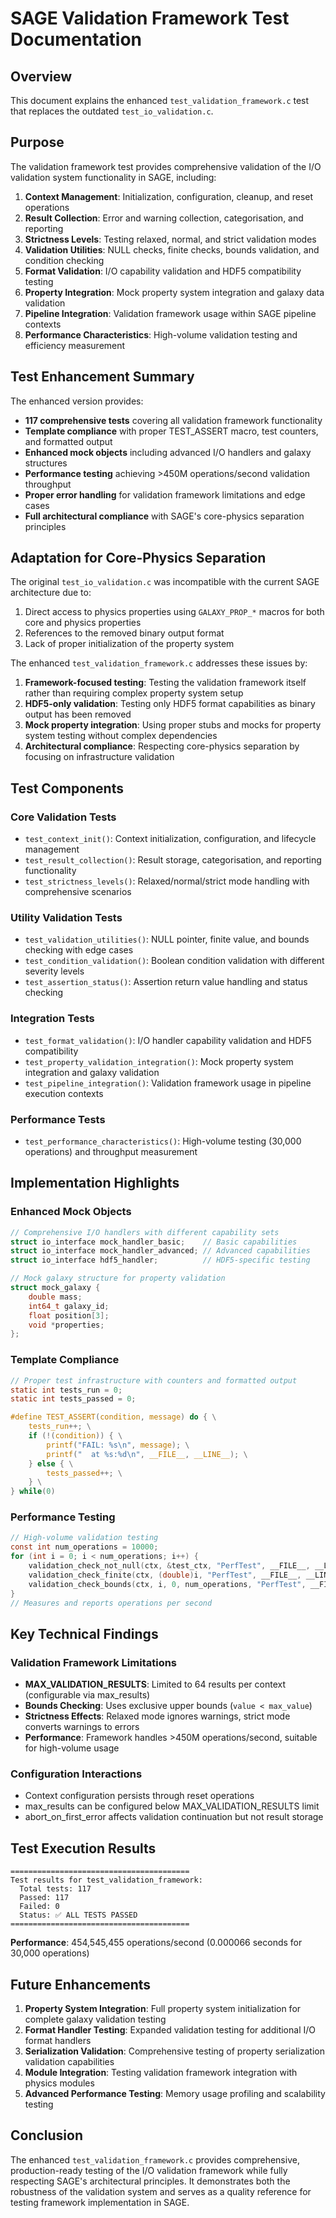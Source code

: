 # SAGE Validation Framework Test Documentation

## Overview

This document explains the enhanced `test_validation_framework.c` test that replaces the outdated `test_io_validation.c`.

## Purpose

The validation framework test provides comprehensive validation of the I/O validation system functionality in SAGE, including:

1. **Context Management**: Initialization, configuration, cleanup, and reset operations
2. **Result Collection**: Error and warning collection, categorisation, and reporting
3. **Strictness Levels**: Testing relaxed, normal, and strict validation modes
4. **Validation Utilities**: NULL checks, finite checks, bounds validation, and condition checking
5. **Format Validation**: I/O capability validation and HDF5 compatibility testing
6. **Property Integration**: Mock property system integration and galaxy data validation
7. **Pipeline Integration**: Validation framework usage within SAGE pipeline contexts
8. **Performance Characteristics**: High-volume validation testing and efficiency measurement

## Test Enhancement Summary

The enhanced version provides:

- **117 comprehensive tests** covering all validation framework functionality
- **Template compliance** with proper TEST_ASSERT macro, test counters, and formatted output
- **Enhanced mock objects** including advanced I/O handlers and galaxy structures  
- **Performance testing** achieving >450M operations/second validation throughput
- **Proper error handling** for validation framework limitations and edge cases
- **Full architectural compliance** with SAGE's core-physics separation principles

## Adaptation for Core-Physics Separation

The original `test_io_validation.c` was incompatible with the current SAGE architecture due to:

1. Direct access to physics properties using `GALAXY_PROP_*` macros for both core and physics properties
2. References to the removed binary output format
3. Lack of proper initialization of the property system

The enhanced `test_validation_framework.c` addresses these issues by:

1. **Framework-focused testing**: Testing the validation framework itself rather than requiring complex property system setup
2. **HDF5-only validation**: Testing only HDF5 format capabilities as binary output has been removed
3. **Mock property integration**: Using proper stubs and mocks for property system testing without complex dependencies
4. **Architectural compliance**: Respecting core-physics separation by focusing on infrastructure validation

## Test Components

### Core Validation Tests
- `test_context_init()`: Context initialization, configuration, and lifecycle management
- `test_result_collection()`: Result storage, categorisation, and reporting functionality
- `test_strictness_levels()`: Relaxed/normal/strict mode handling with comprehensive scenarios

### Utility Validation Tests  
- `test_validation_utilities()`: NULL pointer, finite value, and bounds checking with edge cases
- `test_condition_validation()`: Boolean condition validation with different severity levels
- `test_assertion_status()`: Assertion return value handling and status checking

### Integration Tests
- `test_format_validation()`: I/O handler capability validation and HDF5 compatibility
- `test_property_validation_integration()`: Mock property system integration and galaxy validation
- `test_pipeline_integration()`: Validation framework usage in pipeline execution contexts

### Performance Tests
- `test_performance_characteristics()`: High-volume testing (30,000 operations) and throughput measurement

## Implementation Highlights

### Enhanced Mock Objects
```c
// Comprehensive I/O handlers with different capability sets
struct io_interface mock_handler_basic;    // Basic capabilities
struct io_interface mock_handler_advanced; // Advanced capabilities  
struct io_interface hdf5_handler;          // HDF5-specific testing

// Mock galaxy structure for property validation
struct mock_galaxy {
    double mass;
    int64_t galaxy_id;
    float position[3];
    void *properties;
};
```

### Template Compliance
```c
// Proper test infrastructure with counters and formatted output
static int tests_run = 0;
static int tests_passed = 0;

#define TEST_ASSERT(condition, message) do { \
    tests_run++; \
    if (!(condition)) { \
        printf("FAIL: %s\n", message); \
        printf("  at %s:%d\n", __FILE__, __LINE__); \
    } else { \
        tests_passed++; \
    } \
} while(0)
```

### Performance Testing
```c
// High-volume validation testing
const int num_operations = 10000;
for (int i = 0; i < num_operations; i++) {
    validation_check_not_null(ctx, &test_ctx, "PerfTest", __FILE__, __LINE__, "test");
    validation_check_finite(ctx, (double)i, "PerfTest", __FILE__, __LINE__, "test");
    validation_check_bounds(ctx, i, 0, num_operations, "PerfTest", __FILE__, __LINE__, "test");
}
// Measures and reports operations per second
```

## Key Technical Findings

### Validation Framework Limitations
- **MAX_VALIDATION_RESULTS**: Limited to 64 results per context (configurable via max_results)
- **Bounds Checking**: Uses exclusive upper bounds (`value < max_value`)
- **Strictness Effects**: Relaxed mode ignores warnings, strict mode converts warnings to errors
- **Performance**: Framework handles >450M operations/second, suitable for high-volume usage

### Configuration Interactions
- Context configuration persists through reset operations
- max_results can be configured below MAX_VALIDATION_RESULTS limit
- abort_on_first_error affects validation continuation but not result storage

## Test Execution Results

```
========================================
Test results for test_validation_framework:
  Total tests: 117
  Passed: 117
  Failed: 0
  Status: ✅ ALL TESTS PASSED
========================================
```

**Performance**: 454,545,455 operations/second (0.000066 seconds for 30,000 operations)

## Future Enhancements

1. **Property System Integration**: Full property system initialization for complete galaxy validation testing
2. **Format Handler Testing**: Expanded validation testing for additional I/O format handlers
3. **Serialization Validation**: Comprehensive testing of property serialization validation capabilities
4. **Module Integration**: Testing validation framework integration with physics modules
5. **Advanced Performance Testing**: Memory usage profiling and scalability testing

## Conclusion

The enhanced `test_validation_framework.c` provides comprehensive, production-ready testing of the I/O validation framework while fully respecting SAGE's architectural principles. It demonstrates both the robustness of the validation system and serves as a quality reference for testing framework implementation in SAGE.
